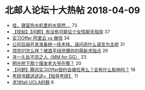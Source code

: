 # 北邮人论坛十大热帖 2018-04-09

- [哇，寝室热水机里的水竟然....](https://bbs.byr.cn/article/Picture/3210389) 73
- [【坟贴】【问题】有没有可能征个女性聊天指导](https://bbs.byr.cn/article/Peking/263324) 37
- [实习Offer 阿里云 vs 微信](https://bbs.byr.cn/article/Job/1966743) 34
- [公司后端开发准备统一技术栈，请问选什么语言为主呢](https://bbs.byr.cn/article/Golang/1002) 31
- [领克01怎么样？被昌平线挤爆炸的萌新求指点](https://bbs.byr.cn/article/AutoMotor/126476) 26
- [寻一久处不厌之人（MM for GG）](https://bbs.byr.cn/article/Friends/1863180) 23
- [明光桥下那个理发老大爷在哪？](https://bbs.byr.cn/article/Talking/5996054) 20
- [【问题】腾讯实习Offer毁约会被拉黑么？会有什么影响吗？](https://bbs.byr.cn/article/WorkLife/1100805) 18
- [考研书籍送送送+【指导考研】](https://bbs.byr.cn/article/AimGraduate/1140549) 11
- [求18fall UCLA的群](https://bbs.byr.cn/article/GoAbroad/358005) 8



